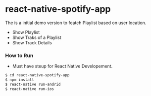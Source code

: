 # react-native-spotify-app

The is a initial demo version to featch Playlist based on user location.

  - Show Playlist
  - Show Traks of a Playlist 
  - Show Track Details

### How to Run
  - Must have steup for React Native Developement.
```sh
$ cd react-native-spotify-app
$ npm install
$ react-native run-andrid
$ react-native run-ios
```
